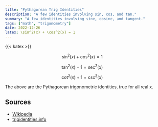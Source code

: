 ```yaml
---
title: "Pythagorean Trig Identities"
description: "A few identities involving sin, cos, and tan."
summary: "A few identities involving sine, cosine, and tangent."
tags: ["math", "trigonometry"]
date: 2022-12-26
latex: \sin^2(x) + \cos^2(x) = 1
---
```


{{< katex >}}

$$\sin^2(x) + \cos^2(x) = 1$$

$$\tan^2(x) + 1 = \sec^2(x)$$

$$\cot^2(x) + 1 = \csc^2(x)$$

The above are the Pythagorean trigonometric identities, true for all real x.

## Sources
- [Wikipedia](https://en.wikipedia.org/wiki/List_of_trigonometric_identities#Pythagorean_identities)
- [trigidentities.info](https://trigidentities.info/pythagorean-trig-identities/)
